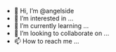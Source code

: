 - 👋 Hi, I’m @angelside
- 👀 I’m interested in ...
- 🌱 I’m currently learning ...
- 💞️ I’m looking to collaborate on ...
- 📫 How to reach me ...

<!---
angelside/angelside is a ✨ special ✨ repository because its `README.md` (this file) appears on your GitHub profile.
You can click the Preview link to take a look at your changes.
--->

